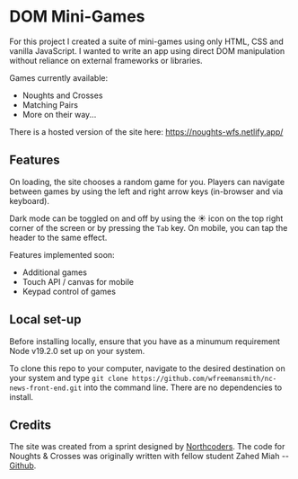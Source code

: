 # DOM Mini-Games

For this project I created a suite of mini-games using only HTML, CSS and vanilla JavaScript. I wanted to write an app using direct DOM manipulation without reliance on external frameworks or libraries.

Games currently available:
- Noughts and Crosses
- Matching Pairs
- More on their way...

There is a hosted version of the site here: https://noughts-wfs.netlify.app/

## Features

On loading, the site chooses a random game for you. Players can navigate between games by using the left and right arrow keys (in-browser and via keyboard).

Dark mode can be toggled on and off by using the ☀️ icon on the top right corner of the screen or by pressing the `Tab` key. On mobile, you can tap the header to the same effect.

Features implemented soon:
- Additional games
- Touch API / canvas for mobile
- Keypad control of games

## Local set-up

Before installing locally, ensure that you have as a minumum requirement Node v19.2.0 set up on your system.

To clone this repo to your computer, navigate to the desired destination on your system and type ```git clone https://github.com/wfreemansmith/nc-news-front-end.git``` into the command line. There are no dependencies to install.

## Credits

The site was created from a sprint designed by [Northcoders](www.northcoders.com). The code for Noughts & Crosses was originally written with fellow student Zahed Miah -- [Github](https://github.com/zahedmiah).
